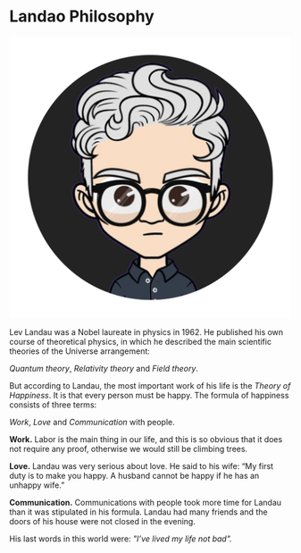 # Landao Philosophy

<img src=".gitbook/assets/image.png" alt="" data-size="original">

Lev Landau was a Nobel laureate in physics in 1962. He published his own course of theoretical physics, in which he described the main scientific theories of the Universe arrangement:

_Quantum theory_, _Relativity theory_ and _Field theory_.

But according to Landau, the most important work of his life is the _Theory of Happiness_. It is that every person must be happy. The formula of happiness consists of three terms:

_Work_, _Love_ and _Communication_ with people.

**Work.** Labor is the main thing in our life, and this is so obvious that it does not require any proof, otherwise we would still be climbing trees.

**Love.** Landau was very serious about love. He said to his wife: “My first duty is to make you happy. A husband cannot be happy if he has an unhappy wife.”

**Communication.** Communications with people took more time for Landau than it was stipulated in his formula. Landau had many friends and the doors of his house were not closed in the evening.&#x20;

His last words in this world were: _"I’ve lived my life not bad"._&#x20;
